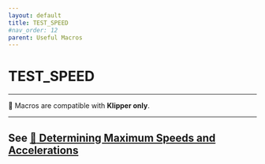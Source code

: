 ```yaml
---
layout: default
title: TEST_SPEED
#nav_order: 12
parent: Useful Macros
---
```

# TEST_SPEED
---
:dizzy: Macros are compatible with **Klipper only**.

---
## See [:page_facing_up: Determining Maximum Speeds and Accelerations](./determining_max_speeds_accels.html)